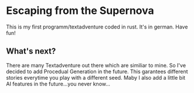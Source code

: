 # Escaping from the Supernova
This is my first programm/textadventure coded in rust. It's in german. Have fun!
## What's next?
There are many Textadventure out there which are similiar to mine. So I've decided to add Procedual Generation in the future. This garantees different stories everytime you play with a different seed. Maby I also add a little bit AI features in the future...you never know...
